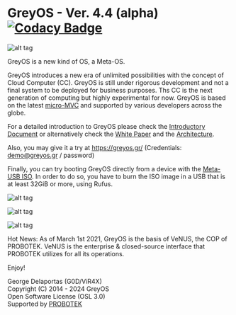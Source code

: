 # GreyOS - Ver. 4.4 (alpha) [![Codacy Badge](https://app.codacy.com/project/badge/Grade/889562a17e174c438fd56d35780822b0)](https://app.codacy.com/gh/g0d/GreyOS/dashboard)

![alt tag](https://raw.githubusercontent.com/g0d/GreyOS/master/Misc/GreyOS%20-%20Logo.png)

GreyOS is a new kind of OS, a Meta-OS.

GreyOS introduces a new era of unlimited possibilities with the concept of Cloud Computer (CC). GreyOS is still under rigorous development 
and not a final system to be deployed for business purposes. Ths CC is the next generation of computing but highly experimental for now.
GreyOS is based on the latest [micro-MVC](https://github.com/g0d/micro-MVC) and supported by various developers across the globe.

For a detailed introduction to GreyOS please check the [Introductory Document](https://github.com/g0d/GreyOS/blob/master/Documents/GreyOS%20-%20Introductory%20Document.pdf) or alternatively check the [White Paper](https://github.com/g0d/GreyOS/blob/master/Documents/GreyOS%20-%20Era%20of%20the%20Cloud%20Computer%20(White%20Paper).pdf) and the [Architecture](https://raw.githubusercontent.com/g0d/GreyOS/master/Misc/GreyOS%20-%20Cloud%20Architecture.png).

Also, you may give it a try at https://greyos.gr/ (Credentials: demo@greyos.gr / password)

Finally, you can try booting GreyOS directly from a device with the [Meta-USB ISO](https://mega.nz/file/8iIBXJTb#tnYs7NzaPT8vDcP9KN5lPgEiMyi0BHhROXiZT3fDgL8). In order to do so, you have to burn the ISO image in a USB that is at least 32GiB or more, using Rufus.

![alt tag](https://raw.githubusercontent.com/g0d/GreyOS/master/Misc/Pictures/GreyOS%20-%20New%20Login.png)

![alt tag](https://raw.githubusercontent.com/g0d/GreyOS/master/Misc/Pictures/GreyOS%20-%20Showcase.png)  

![alt tag](https://raw.githubusercontent.com/g0d/GreyOS/master/Misc/Pictures/GreyOS%20-%20DAW%20Apps.png)


Hot News: As of March 1st 2021, GreyOS is the basis of VeNUS, the COP of PROBOTEK. VeNUS is the enterprise & closed-source interface that PROBOTEK utilizes for all its operations.



Enjoy!

George Delaportas (G0D/ViR4X)  
Copyright (C) 2014 - 2024 GreyOS  
Open Software License (OSL 3.0)  
Supported by [PROBOTEK](https://probotek.eu/)
